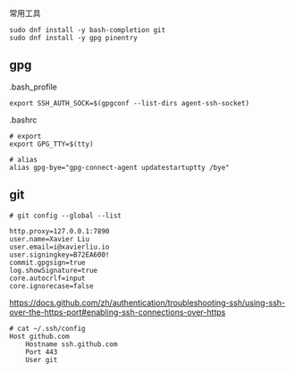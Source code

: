 
常用工具
```shell
sudo dnf install -y bash-completion git
sudo dnf install -y gpg pinentry
```

## gpg

.bash_profile
```shell
export SSH_AUTH_SOCK=$(gpgconf --list-dirs agent-ssh-socket)
```

.bashrc
```shell
# export
export GPG_TTY=$(tty)

# alias
alias gpg-bye="gpg-connect-agent updatestartuptty /bye"
```

## git

```shell
# git config --global --list

http.proxy=127.0.0.1:7890
user.name=Xavier Liu
user.email=i@xavierliu.io
user.signingkey=B72EA600!
commit.gpgsign=true
log.showSignature=true
core.autocrlf=input
core.ignorecase=false
```
https://docs.github.com/zh/authentication/troubleshooting-ssh/using-ssh-over-the-https-port#enabling-ssh-connections-over-https
```shell
# cat ~/.ssh/config
Host github.com
    Hostname ssh.github.com
    Port 443
    User git
```
